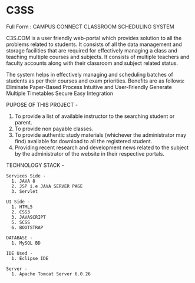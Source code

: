 # C3SS

Full Form : CAMPUS CONNECT CLASSROOM SCHEDULING SYSTEM

C3S.COM is a user friendly web-portal which provides solution to all the problems related to students. It consists of all the data management and storage facilities that are required for effectively managing a class and teaching multiple courses and subjects.
It consists of multiple teachers and faculty accounts along with their classroom and subject related status. 

The system helps in effectively managing and scheduling batches of students as per their courses and exam priorities. Benefits are as follows:
  Eliminate Paper-Based Process
  Intuitive and User-Friendly
  Generate Multiple Timetables
  Secure
  Easy Integration
  
  

PUPOSE OF THIS PROJECT -
 
  1. To provide a list of available instructor to the searching student or parent.
  2. To provide non payable classes.
  3. To provide authentic study materials (whichever the administrator may find) available for download to all the registered student.
  4. Providing recent research and development news related to the subject by the administrator of the website in their respective portals.
  
  
  
 TECHNOLOGY STACK - 
 
    Services Side -
      1. JAVA 8
      2. JSP i.e JAVA SERVER PAGE
      3. Servlet
     
    UI Side -
      1. HTML5
      2. CSS3
      3. JAVASCRIPT
      5. SCSS
      6. BOOTSTRAP
      
    DATABASE -
      1. MySQL BD
      
    IDE Used -
      1. Eclipse IDE
      
    Server -
      1. Apache Tomcat Server 6.0.26
